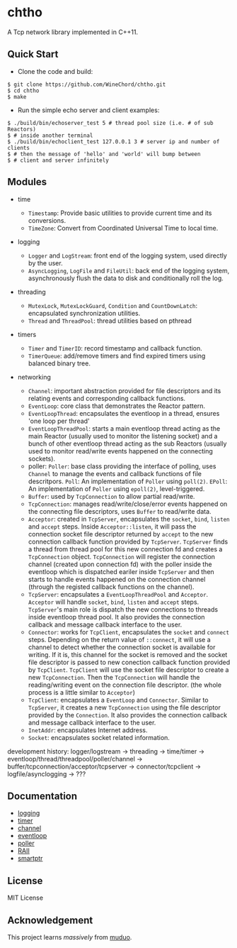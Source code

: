 # chtho

A Tcp network library implemented in C++11.

## Quick Start

* Clone the code and build:

```
$ git clone https://github.com/WineChord/chtho.git
$ cd chtho
$ make
```

* Run the simple echo server and client examples:

```
$ ./build/bin/echoserver_test 5 # thread pool size (i.e. # of sub Reactors)
$ # inside another terminal 
$ ./build/bin/echoclient_test 127.0.0.1 3 # server ip and number of clients 
$ # then the message of 'hello' and 'world' will bump between 
$ # client and server infinitely 
```


## Modules

* time
  * `Timestamp`: Provide basic utilities to provide current time and its conversions.
  * `TimeZone`: Convert from Coordinated Universal Time to local time.

* logging
  * `Logger` and `LogStream`: front end of the logging system, used directly by the user.
  * `AsyncLogging`, `LogFile` and `FileUtil`: back end of the logging system, asynchronously flush the data to disk and conditionally roll the log.

* threading
  * `MutexLock`, `MutexLockGuard`, `Condition` and `CountDownLatch`: encapsulated synchronization utilities.
  * `Thread` and `ThreadPool`: thread utilities based on pthread

* timers
  * `Timer` and `TimerID`: record timestamp and callback function.
  * `TimerQueue`: add/remove timers and find expired timers using balanced binary tree.

* networking
  * `Channel`: important abstraction provided for file descriptors and its relating events and corresponding callback functions.
  * `EventLoop`: core class that demonstrates the Reactor pattern.
  * `EventLoopThread`: encapsulates the eventloop in a thread, ensures 'one loop per thread'
  * `EventLoopThreadPool`: starts a main eventloop thread acting as the main Reactor (usually used to monitor the listening socket) and a bunch of other eventloop 
 thread acting as the sub Reactors (usually used to monitor read/write events happened on the connecting sockets).
  * poller:
    `Poller`: base class providing the interface of polling, uses `Channel` to manage the events and callback functions of file descritpors.
    `Poll`: An implementation of `Poller` using `poll(2)`.
    `EPoll`: An implementation of `Poller` using `epoll(2)`, level-triggered.
  * `Buffer`: used by `TcpConnection` to allow partial read/write.
  * `TcpConnection`: manages read/write/close/error events happened on the connecting file descriptors, uses `Buffer` to read/write data.
  * `Acceptor`: created in `TcpServer`, encapsulates the `socket`, `bind`, `listen` and `accept` steps. Inside `Acceptor::listen`, it will pass the connection socket file descriptor returned by `accept` to the new connection callback function provided by `TcpServer`. `TcpServer` finds a thread from thread pool for this new connection fd and creates a `TcpConnection` object. `TcpConnection` will register the connection channel (created upon connection fd) with the poller inside the eventloop which is dispatched eariler inside `TcpServer` and then starts to handle events happened on the connection channel (through the registed callback functions on the channel).
  * `TcpServer`: encapsulates a `EventLoopThreadPool` and `Acceptor`. `Acceptor` will handle `socket`, `bind`, `listen` and `accept` steps. `TcpServer`'s main role is dispatch the new connections to threads inside eventloop thread pool. It also provides the connection callback and message callback interface to the user.
  * `Connector`: works for `TcpClient`, encapsulates the `socket` and `connect` steps. Depending on the return value of `::connect`, it will use a channel to detect whether the connection socket is available for writing. If it is, this channel for the socket is removed and the socket file descriptor is passed to new conection callback function provided by `TcpClient`. `TcpClient` will use the socket file descriptor to create a new `TcpConnection`. Then the `TcpConnection` will handle the reading/writing event on the connection file descriptor. (the whole process is a little similar to `Acceptor`)
  * `TcpClient`: encapsulates a `EventLoop` and `Connector`. Similar to `TcpServer`, it creates a new `TcpConnection` using the file descriptor provided by the `Connection`. It also provides the connection callback and message callback interface to the user. 
  * `InetAddr`: encapsulates Internet address.
  * `Socket`: encapsulates socket related information.

development history: logger/logstream -> threading -> time/timer -> eventloop/thread/threadpool/poller/channel -> buffer/tcpconnection/acceptor/tcpserver -> connector/tcpclient -> logfile/asynclogging -> ??? 

## Documentation

* [logging](./docs/logging.md)
* [timer](./docs/TimerQueue.md)
* [channel](./docs/Channel.md)
* [eventloop](./docs/EventLoop.md)
* [poller](./docs/Poller.md)
* [RAII](./docs/RAII.md)
* [smartptr](./docs/smartpointers.md)

## License

MIT License 

## Acknowledgement

This project learns _massively_ from [muduo](https://github.com/chenshuo/muduo). 
